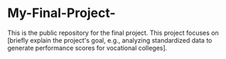 # My-Final-Project-
This is the public repository for the final project. This project focuses on [briefly explain the project's goal, e.g., analyzing standardized data to generate performance scores for vocational colleges].
